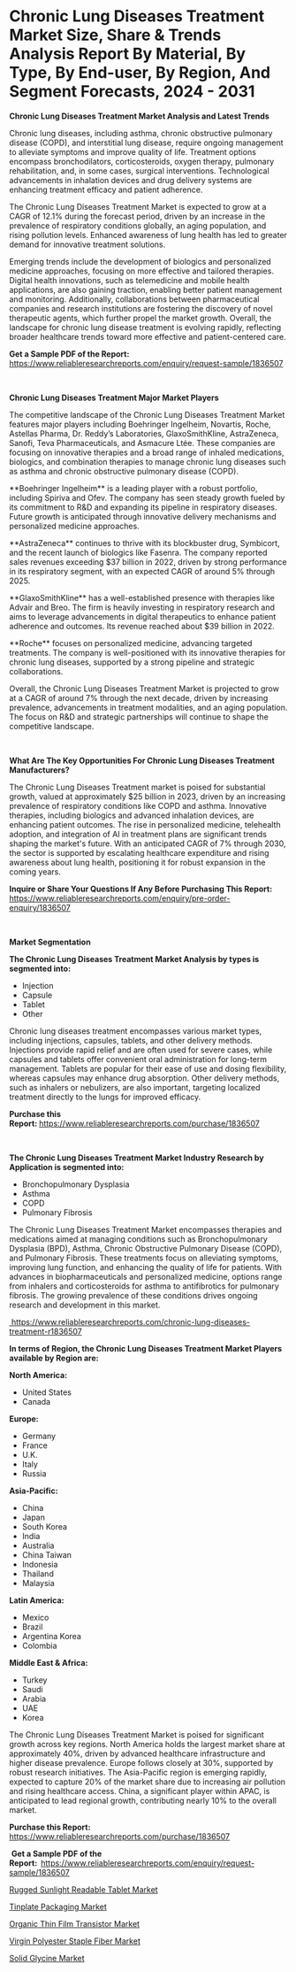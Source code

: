 <p><h1>Chronic Lung Diseases Treatment Market Size, Share & Trends Analysis Report By Material, By Type, By End-user, By Region, And Segment Forecasts, 2024 - 2031</h1></p><p><strong>Chronic Lung Diseases Treatment Market Analysis and Latest Trends</strong></p>
<p><p>Chronic lung diseases, including asthma, chronic obstructive pulmonary disease (COPD), and interstitial lung disease, require ongoing management to alleviate symptoms and improve quality of life. Treatment options encompass bronchodilators, corticosteroids, oxygen therapy, pulmonary rehabilitation, and, in some cases, surgical interventions. Technological advancements in inhalation devices and drug delivery systems are enhancing treatment efficacy and patient adherence. </p><p>The Chronic Lung Diseases Treatment Market is expected to grow at a CAGR of 12.1% during the forecast period, driven by an increase in the prevalence of respiratory conditions globally, an aging population, and rising pollution levels. Enhanced awareness of lung health has led to greater demand for innovative treatment solutions. </p><p>Emerging trends include the development of biologics and personalized medicine approaches, focusing on more effective and tailored therapies. Digital health innovations, such as telemedicine and mobile health applications, are also gaining traction, enabling better patient management and monitoring. Additionally, collaborations between pharmaceutical companies and research institutions are fostering the discovery of novel therapeutic agents, which further propel the market growth. Overall, the landscape for chronic lung disease treatment is evolving rapidly, reflecting broader healthcare trends toward more effective and patient-centered care.</p></p>
<p><strong>Get a Sample PDF of the Report:&nbsp;</strong> <a href="https://www.reliableresearchreports.com/enquiry/request-sample/1836507?utm_campaign=31&utm_medium=2&utm_source=Github&utm_content=ia&utm_term=16102024&utm_id=chronic-lung-diseases-treatment">https://www.reliableresearchreports.com/enquiry/request-sample/1836507</a></p>
<p>&nbsp;</p>
<p><strong>Chronic Lung Diseases Treatment Major Market Players</strong></p>
<p><p>The competitive landscape of the Chronic Lung Diseases Treatment Market features major players including Boehringer Ingelheim, Novartis, Roche, Astellas Pharma, Dr. Reddy’s Laboratories, GlaxoSmithKline, AstraZeneca, Sanofi, Teva Pharmaceuticals, and Asmacure Ltée. These companies are focusing on innovative therapies and a broad range of inhaled medications, biologics, and combination therapies to manage chronic lung diseases such as asthma and chronic obstructive pulmonary disease (COPD).</p><p>**Boehringer Ingelheim** is a leading player with a robust portfolio, including Spiriva and Ofev. The company has seen steady growth fueled by its commitment to R&D and expanding its pipeline in respiratory diseases. Future growth is anticipated through innovative delivery mechanisms and personalized medicine approaches.</p><p>**AstraZeneca** continues to thrive with its blockbuster drug, Symbicort, and the recent launch of biologics like Fasenra. The company reported sales revenues exceeding $37 billion in 2022, driven by strong performance in its respiratory segment, with an expected CAGR of around 5% through 2025.</p><p>**GlaxoSmithKline** has a well-established presence with therapies like Advair and Breo. The firm is heavily investing in respiratory research and aims to leverage advancements in digital therapeutics to enhance patient adherence and outcomes. Its revenue reached about $39 billion in 2022.</p><p>**Roche** focuses on personalized medicine, advancing targeted treatments. The company is well-positioned with its innovative therapies for chronic lung diseases, supported by a strong pipeline and strategic collaborations.</p><p>Overall, the Chronic Lung Diseases Treatment Market is projected to grow at a CAGR of around 7% through the next decade, driven by increasing prevalence, advancements in treatment modalities, and an aging population. The focus on R&D and strategic partnerships will continue to shape the competitive landscape.</p></p>
<p>&nbsp;</p>
<p><strong>What Are The Key Opportunities For Chronic Lung Diseases Treatment Manufacturers?</strong></p>
<p><p>The Chronic Lung Diseases Treatment market is poised for substantial growth, valued at approximately $25 billion in 2023, driven by an increasing prevalence of respiratory conditions like COPD and asthma. Innovative therapies, including biologics and advanced inhalation devices, are enhancing patient outcomes. The rise in personalized medicine, telehealth adoption, and integration of AI in treatment plans are significant trends shaping the market's future. With an anticipated CAGR of 7% through 2030, the sector is supported by escalating healthcare expenditure and rising awareness about lung health, positioning it for robust expansion in the coming years.</p></p>
<p><strong>Inquire or Share Your Questions If Any Before Purchasing This Report:</strong> <a href="https://www.reliableresearchreports.com/enquiry/pre-order-enquiry/1836507?utm_campaign=31&utm_medium=2&utm_source=Github&utm_content=ia&utm_term=16102024&utm_id=chronic-lung-diseases-treatment">https://www.reliableresearchreports.com/enquiry/pre-order-enquiry/1836507</a></p>
<p>&nbsp;</p>
<p><strong>Market Segmentation</strong></p>
<p><strong>The Chronic Lung Diseases Treatment Market Analysis by types is segmented into:</strong></p>
<p><ul><li>Injection</li><li>Capsule</li><li>Tablet</li><li>Other</li></ul></p>
<p><p>Chronic lung diseases treatment encompasses various market types, including injections, capsules, tablets, and other delivery methods. Injections provide rapid relief and are often used for severe cases, while capsules and tablets offer convenient oral administration for long-term management. Tablets are popular for their ease of use and dosing flexibility, whereas capsules may enhance drug absorption. Other delivery methods, such as inhalers or nebulizers, are also important, targeting localized treatment directly to the lungs for improved efficacy.</p></p>
<p><strong>Purchase this Report:&nbsp;</strong><a href="https://www.reliableresearchreports.com/purchase/1836507?utm_campaign=31&utm_medium=2&utm_source=Github&utm_content=ia&utm_term=16102024&utm_id=chronic-lung-diseases-treatment">https://www.reliableresearchreports.com/purchase/1836507</a></p>
<p>&nbsp;</p>
<p><strong>The Chronic Lung Diseases Treatment Market Industry Research by Application is segmented into:</strong></p>
<p><ul><li>Bronchopulmonary Dysplasia</li><li>Asthma</li><li>COPD</li><li>Pulmonary Fibrosis</li></ul></p>
<p><p>The Chronic Lung Diseases Treatment Market encompasses therapies and medications aimed at managing conditions such as Bronchopulmonary Dysplasia (BPD), Asthma, Chronic Obstructive Pulmonary Disease (COPD), and Pulmonary Fibrosis. These treatments focus on alleviating symptoms, improving lung function, and enhancing the quality of life for patients. With advances in biopharmaceuticals and personalized medicine, options range from inhalers and corticosteroids for asthma to antifibrotics for pulmonary fibrosis. The growing prevalence of these conditions drives ongoing research and development in this market.</p></p>
<p><a href="https://www.reliableresearchreports.com/chronic-lung-diseases-treatment-r1836507?utm_campaign=31&utm_medium=2&utm_source=Github&utm_content=ia&utm_term=16102024&utm_id=chronic-lung-diseases-treatment">&nbsp;https://www.reliableresearchreports.com/chronic-lung-diseases-treatment-r1836507</a></p>
<p><strong>In terms of Region, the Chronic Lung Diseases Treatment Market Players available by Region are:</strong></p>
<p>
    <p> <strong> North America: </strong>
        <ul>
            <li>United States</li>
            <li>Canada</li>
        </ul>
        </p> 
    <p> <strong> Europe: </strong>
        <ul>
            <li>Germany</li>
            <li>France</li>
            <li>U.K.</li>
            <li>Italy</li>
            <li>Russia</li>
        </ul>
        </p> 
    <p> <strong> Asia-Pacific: </strong>
        <ul>
            <li>China</li>
            <li>Japan</li>
            <li>South Korea</li>
            <li>India</li>
            <li>Australia</li>
            <li>China Taiwan</li>
            <li>Indonesia</li>
            <li>Thailand</li>
            <li>Malaysia</li>
        </ul>
        </p> 
    <p> <strong> Latin America: </strong>
        <ul>
            <li>Mexico</li>
            <li>Brazil</li>
            <li>Argentina Korea</li>
            <li>Colombia</li>
        </ul>
        </p> 
    <p> <strong> Middle East & Africa: </strong>
        <ul>
            <li>Turkey</li>
            <li>Saudi</li>
            <li>Arabia</li>
            <li>UAE</li>
            <li>Korea</li>
        </ul>
    </p>
    </p>
<p><p>The Chronic Lung Diseases Treatment Market is poised for significant growth across key regions. North America holds the largest market share at approximately 40%, driven by advanced healthcare infrastructure and higher disease prevalence. Europe follows closely at 30%, supported by robust research initiatives. The Asia-Pacific region is emerging rapidly, expected to capture 20% of the market share due to increasing air pollution and rising healthcare access. China, a significant player within APAC, is anticipated to lead regional growth, contributing nearly 10% to the overall market.</p></p>
<p><strong>Purchase this Report: </strong><a href="https://www.reliableresearchreports.com/purchase/1836507?utm_campaign=31&utm_medium=2&utm_source=Github&utm_content=ia&utm_term=16102024&utm_id=chronic-lung-diseases-treatment">https://www.reliableresearchreports.com/purchase/1836507</a></p>
<p>&nbsp;<strong>Get a Sample PDF of the Report:&nbsp;&nbsp;</strong><a href="https://www.reliableresearchreports.com/enquiry/request-sample/1836507?utm_campaign=31&utm_medium=2&utm_source=Github&utm_content=ia&utm_term=16102024&utm_id=chronic-lung-diseases-treatment">https://www.reliableresearchreports.com/enquiry/request-sample/1836507</a></p>
<p><strong></strong></p>
<p><p><a href="https://github.com/LilianFaulkner65/Market-Research-Report-List-1/blob/main/rugged-sunlight-readable-tablet-market.md?utm_campaign=31&utm_medium=2&utm_source=Github&utm_content=ia&utm_term=16102024&utm_id=chronic-lung-diseases-treatment">Rugged Sunlight Readable Tablet Market</a></p><p><a href="https://www.linkedin.com/pulse/global-tinplate-packaging-market-sector2024-2031-metrics-g2gbc?utm_campaign=31&utm_medium=2&utm_source=Github&utm_content=ia&utm_term=16102024&utm_id=chronic-lung-diseases-treatment">Tinplate Packaging Market</a></p><p><a href="https://www.linkedin.com/pulse/organic-thin-film-transistor-market-trends-detailed-ir4rf?utm_campaign=31&utm_medium=2&utm_source=Github&utm_content=ia&utm_term=16102024&utm_id=chronic-lung-diseases-treatment">Organic Thin Film Transistor Market</a></p><p><a href="https://www.linkedin.com/pulse/virgin-polyester-staple-fiber-market-ecosystem-competitive-lrvhc?utm_campaign=31&utm_medium=2&utm_source=Github&utm_content=ia&utm_term=16102024&utm_id=chronic-lung-diseases-treatment">Virgin Polyester Staple Fiber Market</a></p><p><a href="https://github.com/RuthLucas64/Market-Research-Report-List-1/blob/main/solid-glycine-market.md?utm_campaign=31&utm_medium=2&utm_source=Github&utm_content=ia&utm_term=16102024&utm_id=chronic-lung-diseases-treatment">Solid Glycine Market</a></p></p>